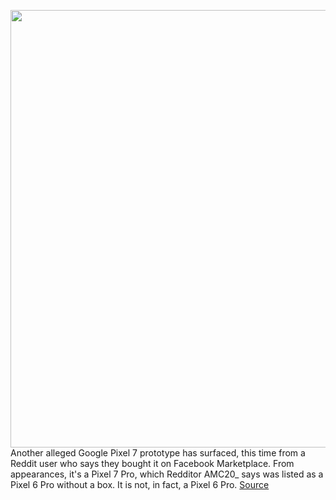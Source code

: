 <img src='https://cdn.vox-cdn.com/thumbor/SVCwVPl5hiTMrixiAV2INS9IrUc=/0x0:2000x1125/1200x800/filters:focal(840x403:1160x723)/cdn.vox-cdn.com/uploads/chorus_image/image/70943566/Pixel_7_and_Pixel_7_Pro_Family.0.jpg' width='700px' /><br/>
Another alleged Google Pixel 7 prototype has surfaced, this time from a Reddit user who says they bought it on Facebook Marketplace. From appearances, it's a Pixel 7 Pro, which Redditor AMC20_ says was listed as a Pixel 6 Pro without a box. It is not, in fact, a Pixel 6 Pro.
<a href='https://www.theverge.com/2022/6/4/23153144/google-pixel-7-pro-prototype-leak-reddit'> Source <a/>